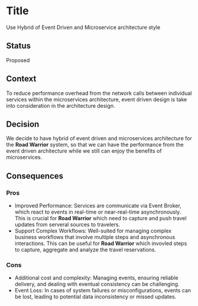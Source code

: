 # Title

Use Hybrid of Event Driven and Microservice architecture style

## Status

Proposed

## Context

To reduce performance overhead from the network calls between individual services within the microservices architecture, event driven design is take into consideration in the architecture design.

## Decision

We decide to have hybrid of event driven and microservices architecture for the **Road Warrior** system, so that we can have the performance from the event driven architecture while we still can enjoy the benefits of microservices.

## Consequences

### Pros
- Improved Performance: Services are communicate via Event Broker, which react to events in real-time or near-real-time asynchronously. This is crucial for **Road Warrior** which need to capture and push travel updates from serveral sources to travelers.
- Support Complex Workflows: Well-suited for managing complex business workflows that involve multiple steps and asynchronous interactions. This can be useful for **Road Warrior** which invovled steps to capture, aggregate and analyze the travel reservations.

### Cons
- Additional cost and complexity: Managing events, ensuring reliable delivery, and dealing with eventual consistency can be challenging.
- Event Loss: In cases of system failures or misconfigurations, events can be lost, leading to potential data inconsistency or missed updates.
